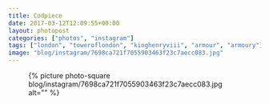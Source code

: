 ```yaml
---
title: Codpiece
date: 2017-03-12T12:09:55+00:00
layout: photopost
categories: ["photos", "instagram"]
tags: ["london", "toweroflondon", "kinghenryviii", "armour", "armoury"]
image: "blog/instagram/7698ca721f7055903463f23c7aecc083.jpg"
---
```


<figure class="photo photo--square">
  {% picture photo-square blog/instagram/7698ca721f7055903463f23c7aecc083.jpg alt="" %}
</figure>


